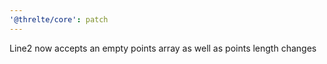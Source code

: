 ```yaml
---
'@threlte/core': patch
---
```


Line2 now accepts an empty points array as well as points length changes
